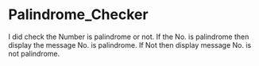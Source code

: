 # Palindrome_Checker
I did check the Number is palindrome or not. If the No. is palindrome then display the message No. is palindrome. If Not then display message No. is not palindrome.
